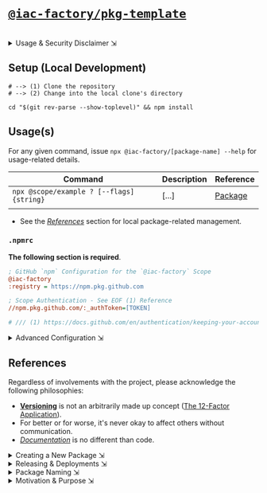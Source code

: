# [`@iac-factory/pkg-template`](https://github.com/iac-factory/pkg-template) #

<br>
<details>
<summary>Usage & Security Disclaimer ⇲</summary>

**CLI utilities can be incredibly dangerous.**

- `stdin`, `os.exec`, and shells are easy to interface and therefore exploit.
- Having the ability to issue `os.exec` or interface `stdin` always makes the
  application dangerous.
- Protecting against harmful bugs or malacious actors isn't difficult if
  the application's logic is handled correctly, and precautions are made
  to disable [`REPLs`](https://en.wikipedia.org/wiki/Read–eval–print_loop)
  (but allowing `SIGKILL`, `SIGSTOP`, and other user-controlled signals).

A language's packaging utility (`npx`, `pep`, `cargo`, etc.) extends amazing capabilities,
but should never have the opportunity to be taken advantage of (***Development Supply-Chain Attacks***).

Ensure due diligence in writing cli applications.

</details>

## Setup (Local Development) ##

```shell
# --> (1) Clone the repository
# --> (2) Change into the local clone's directory

cd "$(git rev-parse --show-toplevel)" && npm install
```

## Usage(s) ##

For any given command, issue `npx @iac-factory/[package-name] --help` for usage-related details.

| Command                                   | Description | Reference                 |
|-------------------------------------------|-------------|---------------------------|
| `npx @scope/example ? [--flags] {string}` | [...]       | [Package](./packages/...) |
|                                           |             |                           |

- See the [*References*](#references) section for local package-related management.

### `.npmrc` ###

**The following section is required**.

```ini
; GitHub `npm` Configuration for the `@iac-factory` Scope
@iac-factory
:registry = https://npm.pkg.github.com

; Scope Authentication - See EOF (1) Reference 
//npm.pkg.github.com/:_authToken=[TOKEN]

# /// (1) https://docs.github.com/en/authentication/keeping-your-account-and-data-secure/creating-a-personal-access-token
```

<details>
<summary>Advanced Configuration ⇲</summary>

### `~/.npmrc` ###

```ini
; For reference, every programming language's package-manager
; has a similar *.*rc (dot-rc) related setup (few exceptions
; include Go, C, etc.)

;
; Defaults := $ npm config ls --list
;          -> $ npm config ls --json

fund = false
cache = ~/.npm
prefix = /usr/local
package-lock = true
engine-strict = false

# --> loglevel = debug

registry = https://registry.npmjs.org/

; Package Initialization

; Personal Preference
init.author.email = jacob.sanders@cloudhybrid.io
init.author.name = Jacob B. Sanders
init.author.url = https://github.com/iac-factory
init.license = BSD-2-Clause
init.version = 0.0.1

; @cloud-technology:registry=https://gitlab.cloud-technology.io/api/v4/packages/npm/
; @iac-factory:registry=https://gitlab.cloud-technology.io/api/v4/packages/npm/

bin-links = true

; GitHub `npm` Configuration for the `@cloud-technology` Scope
@cloud-technology:registry = https://npm.pkg.github.com

; GitHub `npm` Configuration for the `@iac-factory` Scope
@iac-factory:registry = https://npm.pkg.github.com

; Scope Authentication - See EOF (1) Reference
; //npm.pkg.github.com/:_authToken=[TOKEN]

# /// (1) https://docs.github.com/en/authentication/keeping-your-account-and-data-secure/creating-a-personal-access-token
```

</details>

## References ##

Regardless of involvements with the project, please acknowledge
the following philosophies:

- [**Versioning**](https://semver.org) is not an arbitrarily made up concept ([The 12-Factor Application](https://12factor.net/build-release-run)).
- For better or for worse, it's never okay to affect others without communication.
- *[Documentation](https://access.redhat.com/documentation/en-us/red_hat_enterprise_linux/4/html/introduction_to_system_administration/s1-philosophy-document)* is no different than code.

<details>
<summary>Creating a New Package ⇲</summary>

1. Ensure the package is not relating to any Front-End framework (`react`, `preact`, `vue` `svelte`).
2. Validate the package is hoistable.
    - If point (1) is true, it's likely for the following point (2) to also be safe.
        - https://github.com/lerna/lerna/blob/main/doc/hoist.md
3. Ensure the package will not affect the `nodejs` import system.
    - While it's *almost always* safe to assume that point (3) is true if points (1, 2) are true, it's generally
      worth noting. Refer to the dropdown immediately below (**Module Algorithm**) if interested in how one would go about confirming.

<details>

<summary>Module Algorithm ⇲</summary>

Node.js's import system (generally like other runtime languages) makes use
of the following algorithm:

```txt
require(X) from module at path Y
1. If X is a core module,
   a. return the core module
   b. STOP
2. If X begins with '/'
   a. set Y to be the filesystem root
3. If X begins with './' or '/' or '../'
   a. LOAD_AS_FILE(Y + X)
   b. LOAD_AS_DIRECTORY(Y + X)
   c. THROW "not found"
4. If X begins with '#'
   a. LOAD_PACKAGE_IMPORTS(X, dirname(Y))
5. LOAD_PACKAGE_SELF(X, dirname(Y))
6. LOAD_NODE_MODULES(X, dirname(Y))
7. THROW "not found"

LOAD_AS_FILE(X)
1. If X is a file, load X as its file extension format. STOP
2. If X.js is a file, load X.js as JavaScript text. STOP
3. If X.json is a file, parse X.json to a JavaScript Object. STOP
4. If X.node is a file, load X.node as binary addon. STOP

LOAD_INDEX(X)
1. If X/index.js is a file, load X/index.js as JavaScript text. STOP
2. If X/index.json is a file, parse X/index.json to a JavaScript object. STOP
3. If X/index.node is a file, load X/index.node as binary addon. STOP

LOAD_AS_DIRECTORY(X)
1. If X/package.json is a file,
   a. Parse X/package.json, and look for "main" field.
   b. If "main" is a falsy value, GOTO 2.
   c. let M = X + (json main field)
   d. LOAD_AS_FILE(M)
   e. LOAD_INDEX(M)
   f. LOAD_INDEX(X) DEPRECATED
   g. THROW "not found"
2. LOAD_INDEX(X)

LOAD_NODE_MODULES(X, START)
1. let DIRS = NODE_MODULES_PATHS(START)
2. for each DIR in DIRS:
   a. LOAD_PACKAGE_EXPORTS(X, DIR)
   b. LOAD_AS_FILE(DIR/X)
   c. LOAD_AS_DIRECTORY(DIR/X)

NODE_MODULES_PATHS(START)
1. let PARTS = path split(START)
2. let I = count of PARTS - 1
3. let DIRS = []
4. while I >= 0,
   a. if PARTS[I] = "node_modules" CONTINUE
   b. DIR = path join(PARTS[0 .. I] + "node_modules")
   c. DIRS = DIR + DIRS
   d. let I = I - 1
5. return DIRS + GLOBAL_FOLDERS

LOAD_PACKAGE_IMPORTS(X, DIR)
1. Find the closest package scope SCOPE to DIR.
2. If no scope was found, return.
3. If the SCOPE/package.json "imports" is null or undefined, return.
4. let MATCH = PACKAGE_IMPORTS_RESOLVE(X, pathToFileURL(SCOPE),
  ["node", "require"]) defined in the ESM resolver.
5. RESOLVE_ESM_MATCH(MATCH).

LOAD_PACKAGE_EXPORTS(X, DIR)
1. Try to interpret X as a combination of NAME and SUBPATH where the name
   may have a @scope/ prefix and the subpath begins with a slash (`/`).
2. If X does not match this pattern or DIR/NAME/package.json is not a file,
   return.
3. Parse DIR/NAME/package.json, and look for "exports" field.
4. If "exports" is null or undefined, return.
5. let MATCH = PACKAGE_EXPORTS_RESOLVE(pathToFileURL(DIR/NAME), "." + SUBPATH,
   `package.json` "exports", ["node", "require"]) defined in the ESM resolver.
6. RESOLVE_ESM_MATCH(MATCH)

LOAD_PACKAGE_SELF(X, DIR)
1. Find the closest package scope SCOPE to DIR.
2. If no scope was found, return.
3. If the SCOPE/package.json "exports" is null or undefined, return.
4. If the SCOPE/package.json "name" is not the first segment of X, return.
5. let MATCH = PACKAGE_EXPORTS_RESOLVE(pathToFileURL(SCOPE),
   "." + X.slice("name".length), `package.json` "exports", ["node", "require"])
   defined in the ESM resolver.
6. RESOLVE_ESM_MATCH(MATCH)

RESOLVE_ESM_MATCH(MATCH)
1. let { RESOLVED, EXACT } = MATCH
2. let RESOLVED_PATH = fileURLToPath(RESOLVED)
3. If EXACT is true,
   a. If the file at RESOLVED_PATH exists, load RESOLVED_PATH as its extension
      format. STOP
4. Otherwise, if EXACT is false,
   a. LOAD_AS_FILE(RESOLVED_PATH)
   b. LOAD_AS_DIRECTORY(RESOLVED_PATH)
5. THROW "not found"
```

</details>

</details>

<details>
<summary>Releasing & Deployments ⇲</summary>
<br/>

A "Release" will and always will be different in semantics as it relates to
a "Deployment" -- those differences are beyond scope, however.

### Release Management ###

In order to release a new version(s) of applicable packages,

```shell
cd "$(git rev-parse --show-toplevel)" && npm publish
```

A series of prompts will follow if applicable to candidate.

### Deployment ###

- Please see the [`ci` directory for details](./ci). 

</details>

<details>
<summary>Package Naming ⇲</summary>

### Notice ###

Located in the [`./packages`](./packages) folder, there contains various
`npm` packages. Each package ***directory-name*** is named differently than its `npm`
counterpart, intentionally. Such keeps context clear when referring to either the
`npm` package vs. the source directory.

</details>

<details>
<summary>Motivation & Purpose ⇲</summary>

[Under Review]

</details>

